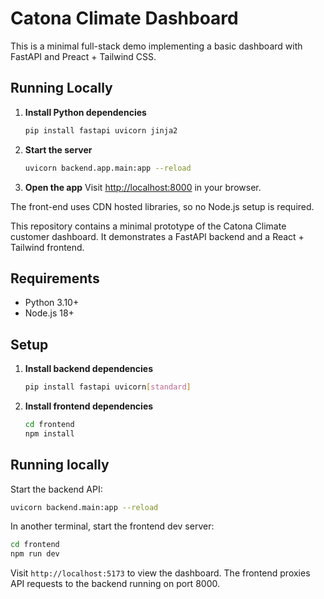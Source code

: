 # Catona Climate Dashboard

This is a minimal full-stack demo implementing a basic dashboard with FastAPI and Preact + Tailwind CSS.

## Running Locally

1. **Install Python dependencies**
   ```bash
   pip install fastapi uvicorn jinja2
   ```

2. **Start the server**
   ```bash
   uvicorn backend.app.main:app --reload
   ```

3. **Open the app**
   Visit [http://localhost:8000](http://localhost:8000) in your browser.

The front-end uses CDN hosted libraries, so no Node.js setup is required.

This repository contains a minimal prototype of the Catona Climate customer dashboard.
It demonstrates a FastAPI backend and a React + Tailwind frontend.

## Requirements
- Python 3.10+
- Node.js 18+

## Setup

1. **Install backend dependencies**
   ```bash
   pip install fastapi uvicorn[standard]
   ```
2. **Install frontend dependencies**
   ```bash
   cd frontend
   npm install
   ```

## Running locally

Start the backend API:
```bash
uvicorn backend.main:app --reload
```

In another terminal, start the frontend dev server:
```bash
cd frontend
npm run dev
```

Visit `http://localhost:5173` to view the dashboard. The frontend proxies API requests to the backend running on port 8000.

